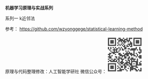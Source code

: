**机器学习原理与实战系列**

系列一 k近邻法






























参考：
https://github.com/wzyonggege/statistical-learning-method


原理与代码整理修改：人工智能学研社
微信公众号：![image](https://github.com/Vambooo/zz/blob/master/dlzhishixingqiu.jpg)
